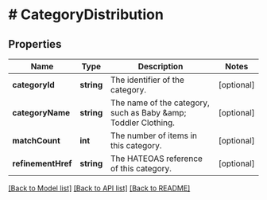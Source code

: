 # # CategoryDistribution

## Properties

Name | Type | Description | Notes
------------ | ------------- | ------------- | -------------
**categoryId** | **string** | The identifier of the category. | [optional] 
**categoryName** | **string** | The name of the category, such as Baby &amp;amp; Toddler Clothing. | [optional] 
**matchCount** | **int** | The number of items in this category. | [optional] 
**refinementHref** | **string** | The HATEOAS reference of this category. | [optional] 

[[Back to Model list]](../../README.md#documentation-for-models) [[Back to API list]](../../README.md#documentation-for-api-endpoints) [[Back to README]](../../README.md)



